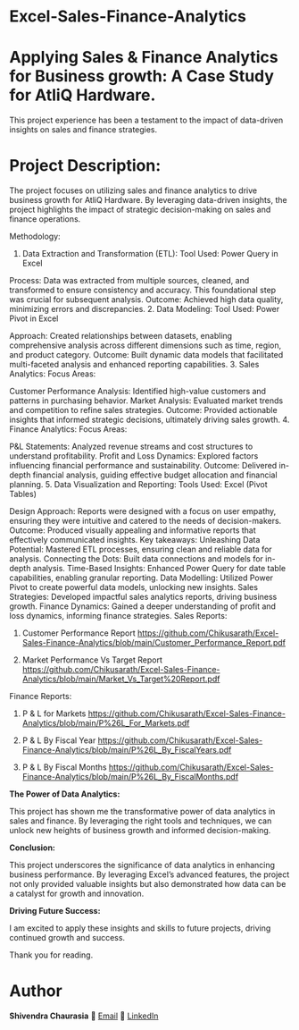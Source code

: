 # Excel-Sales-Finance-Analytics

# Applying Sales & Finance Analytics for Business growth: A Case Study for AtliQ Hardware.

This project experience has been a testament to the impact of data-driven insights on sales and finance strategies.

# Project Description:

The project focuses on utilizing sales and finance analytics to drive business growth for AtliQ Hardware. By leveraging data-driven insights, the project highlights the impact of strategic decision-making on sales and finance operations.

Methodology:
1. Data Extraction and Transformation (ETL):
Tool Used: Power Query in Excel

Process: Data was extracted from multiple sources, cleaned, and transformed to ensure consistency and accuracy. This foundational step was crucial for subsequent analysis.
Outcome: Achieved high data quality, minimizing errors and discrepancies.
2. Data Modeling:
Tool Used: Power Pivot in Excel

Approach: Created relationships between datasets, enabling comprehensive analysis across different dimensions such as time, region, and product category.
Outcome: Built dynamic data models that facilitated multi-faceted analysis and enhanced reporting capabilities.
3. Sales Analytics:
Focus Areas:

Customer Performance Analysis: Identified high-value customers and patterns in purchasing behavior.
Market Analysis: Evaluated market trends and competition to refine sales strategies.
Outcome: Provided actionable insights that informed strategic decisions, ultimately driving sales growth.
4. Finance Analytics:
Focus Areas:

P&L Statements: Analyzed revenue streams and cost structures to understand profitability.
Profit and Loss Dynamics: Explored factors influencing financial performance and sustainability.
Outcome: Delivered in-depth financial analysis, guiding effective budget allocation and financial planning.
5. Data Visualization and Reporting:
Tools Used: Excel (Pivot Tables)

Design Approach: Reports were designed with a focus on user empathy, ensuring they were intuitive and catered to the needs of decision-makers.
Outcome: Produced visually appealing and informative reports that effectively communicated insights.
Key takeaways:
Unleashing Data Potential: Mastered ETL processes, ensuring clean and reliable data for analysis.
Connecting the Dots: Built data connections and models for in-depth analysis.
Time-Based Insights: Enhanced Power Query for date table capabilities, enabling granular reporting.
Data Modelling: Utilized Power Pivot to create powerful data models, unlocking new insights.
Sales Strategies: Developed impactful sales analytics reports, driving business growth.
Finance Dynamics: Gained a deeper understanding of profit and loss dynamics, informing finance strategies.
Sales Reports:
1) Customer Performance Report
https://github.com/Chikusarath/Excel-Sales-Finance-Analytics/blob/main/Customer_Performance_Report.pdf

2) Market Performance Vs Target Report
https://github.com/Chikusarath/Excel-Sales-Finance-Analytics/blob/main/Market_Vs_Target%20Report.pdf

Finance Reports:
1) P & L for Markets
https://github.com/Chikusarath/Excel-Sales-Finance-Analytics/blob/main/P%26L_For_Markets.pdf

2) P & L By Fiscal Year
https://github.com/Chikusarath/Excel-Sales-Finance-Analytics/blob/main/P%26L_By_FiscalYears.pdf

3) P & L By Fiscal Months
https://github.com/Chikusarath/Excel-Sales-Finance-Analytics/blob/main/P%26L_By_FiscalMonths.pdf

**The Power of Data Analytics:**

This project has shown me the transformative power of data analytics in sales and finance. By leveraging the right tools and techniques, we can unlock new heights of business growth and informed decision-making.

**Conclusion:**

This project underscores the significance of data analytics in enhancing business performance. By leveraging Excel’s advanced features, the project not only provided valuable insights but also demonstrated how data can be a catalyst for growth and innovation.

**Driving Future Success:**

I am excited to apply these insights and skills to future projects, driving continued growth and success.

Thank you for reading.

# Author
**Shivendra Chaurasia**
📧 [Email](shivendrachaurasia855gmail.com)
🔗 [LinkedIn](https://www.linkedin.com/in/shivendrachaurasia)
